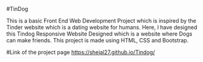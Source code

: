 #TinDog

This is a basic Front End Web Development Project which is inspired by the Tinder website which is a dating website for humans. Here, I have designed this Tindog Responsive Website Designed which is a website where Dogs can make friends.
This project is made using HTML, CSS and Bootstrap.

#Link of the project page
  https://shejal27.github.io/Tindog/
